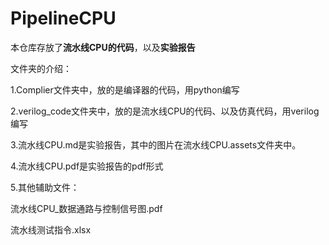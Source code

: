 # PipelineCPU
本仓库存放了**流水线CPU的代码**，以及**实验报告**

文件夹的介绍：

1.Complier文件夹中，放的是编译器的代码，用python编写

2.verilog_code文件夹中，放的是流水线CPU的代码、以及仿真代码，用verilog编写

3.流水线CPU.md是实验报告，其中的图片在流水线CPU.assets文件夹中。

4.流水线CPU.pdf是实验报告的pdf形式

5.其他辅助文件：

流水线CPU_数据通路与控制信号图.pdf

流水线测试指令.xlsx
